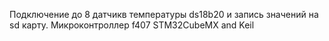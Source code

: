 Подключение до 8 датчикв температуры ds18b20 и запись значений на sd карту. Микроконтроллер f407
STM32CubeMX and Keil

